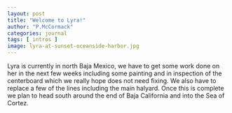 ```yaml
---
layout: post
title: "Welcome to Lyra!"
author: "P.McCormack"
categories: journal
tags: [ intros ] 
image: lyra-at-sunset-oceanside-harbor.jpg
---
```


Lyra is currently in north Baja Mexico, we have to get some work done on her in the next few weeks including some painting and in inspection of the centerboard which we really hope does not need fixing. We also have to replace a few of the lines including the main halyard. Once this is complete we plan to head south around the end of Baja California and into the Sea of Cortez. 
